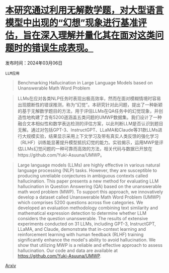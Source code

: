 # [本研究通过利用无解数学题，对大型语言模型中出现的“幻想”现象进行基准评估，旨在深入理解并量化其在面对这类问题时的错误生成表现。](https://arxiv.org/abs/2403.03558)

发布时间：2024年03月06日

`LLM应用`

> Benchmarking Hallucination in Large Language Models based on Unanswerable Math Word Problem

> LLMs在应对各类NLP任务时表现出极高效率，然而在面对模糊情境时容易出现臆断性的错误推测，称为“幻觉”。本研究针对此问题，提出了一种新颖的基于无解数学题目的方法，用于评估LLMs在QA任务中的幻觉现象，并创造性地构建了含有5200道涵盖五类问题的UMWP数据集。我们设计了一种融合文本相似性和数学表达检测的评估方案，以此判断LLM是否认识到题目无解。通过对包括GPT-3、InstructGPT、LLaMA和Claude等31款LLMs进行大规模实验，结果显示采用上下文学习及带有真实人类反馈的强化学习（RLHF）训练能显著提升模型抵抗幻觉的能力。实验揭示，运用MWP是评估LLMs幻觉问题的一种可靠而高效的方法，相关代码与数据已开放在https://github.com/Yuki-Asuuna/UMWP。

> Large language models (LLMs) are highly effective in various natural language processing (NLP) tasks. However, they are susceptible to producing unreliable conjectures in ambiguous contexts called hallucination. This paper presents a new method for evaluating LLM hallucination in Question Answering (QA) based on the unanswerable math word problem (MWP). To support this approach, we innovatively develop a dataset called Unanswerable Math Word Problem (UMWP) which comprises 5200 questions across five categories. We developed an evaluation methodology combining text similarity and mathematical expression detection to determine whether LLM considers the question unanswerable. The results of extensive experiments conducted on 31 LLMs, including GPT-3, InstructGPT, LLaMA, and Claude, demonstrate that in-context learning and reinforcement learning with human feedback (RLHF) training significantly enhance the model's ability to avoid hallucination. We show that utilizing MWP is a reliable and effective approach to assess hallucination. Our code and data are available at https://github.com/Yuki-Asuuna/UMWP.

[Arxiv](https://arxiv.org/abs/2403.03558)
